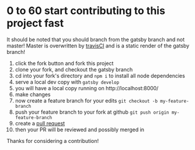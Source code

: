 # 0 to 60 start contributing to this project fast

It should be noted that you should branch from the gatsby branch and not
master!  Master is overwritten by [travisCI](https://travis-ci.org/) and is a static render of the gatsby branch!

1. click the fork button and fork this project
1. clone your fork, and checkout the gatsby branch
1. cd into your fork's directory and `npm i` to install all node dependencies
1. serve a local dev copy with `gatsby develop` 
1. you will have a local copy running on http://localhost:8000/
1. make changes
1. now create a feature branch for your edits `git checkout -b my-feature-branch`
1. push your feature branch to your fork at github `git push origin my-feature-branch`
1. create a [pull request](https://help.github.com/articles/creating-a-pull-request/)
1. then your PR will be reviewed and possibly merged in

Thanks for considering a contribution!
